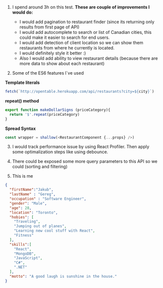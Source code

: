 1. I spend around 3h on this test. **These are couple of improvements I would do:**

   * I would add pagination to restaurant finder (since its returning only results from first page of API)
   * I would add autocomplete to search or list of Canadian cities, this could make it easier to search for end users.
   * I would add detection of client location so we can show them restaurants from where he currently is located.
   * I would definitely style it better :)
   * Also I would add ability to view restaurant details (because there are more data to show about each restaurant)

2. Some of the ES6 features I`ve used

**Template literals**
```js
fetch(`http://opentable.herokuapp.com/api/restaurants?city=${city}`)
```
**repeat() method**
```js
export function makeDollarSigns (priceCategory){
  return '$'.repeat(priceCategory)
}
```

**Spread Syntax**
```js
const wrapper = shallow(<RestaurantComponent {...props} />)
```

3. I would track performance issue by using React Profiler. Then apply some optimalization steps like using debounce.

4. There could be exposed some more query parameters to this API so we could (sorting and filtering)

5. This is me
```json
{
  "firstName":"Jakub",
  "lastName" : "Gereg",
  "occupation" : "Software Engineer",
  "gender": "Male",
  "age": 28,
  "location": "Toronto",
  "hobies": [
    "Traveling",
    "Jumping out of planes",
    "Learning new cool stuff with React",
    "Fitness"
  ],
  "skills":[
    "React",
    "MongoDB",
    "JavaScript",
    "C#",
    ".NET"
  ],
  "motto": "A good laugh is sunshine in the house."
}
```